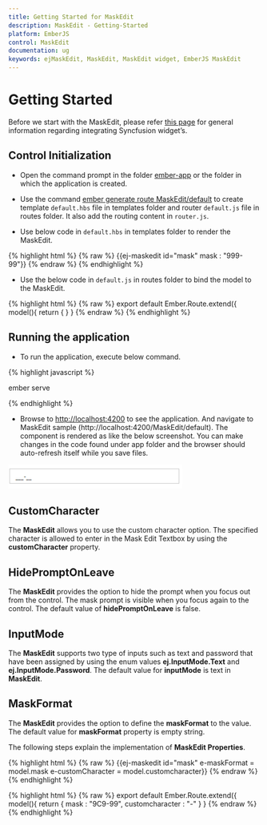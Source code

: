 ```yaml
---
title: Getting Started for MaskEdit
description: MaskEdit - Getting-Started
platform: EmberJS
control: MaskEdit
documentation: ug
keywords: ejMaskEdit, MaskEdit, MaskEdit widget, EmberJS MaskEdit
---
```

# Getting Started

Before we start with the MaskEdit, please refer [this page](https://help.syncfusion.com/emberjs/overview) for general information regarding integrating Syncfusion widget’s.

## Control Initialization

* Open the command prompt in the folder [ember-app](https://help.syncfusion.com/emberjs/getting-started#create-a-simple-ember-application) or the folder in which the application is created.

* Use the command [ember generate route MaskEdit/default](https://guides.emberjs.com/v2.11.0/routing/defining-your-routes/) to create template `default.hbs` file in templates folder and router `default.js` file in routes folder. It also add the routing content in `router.js`.

* Use below code in `default.hbs` in templates folder to render the MaskEdit.

{% highlight html %}
{% raw %}
            {{ej-maskedit id="mask" mask :  "999-99"}}
{% endraw %}
{% endhighlight %}

* Use the below code in `default.js` in routes folder to bind the model to the MaskEdit.

{% highlight html %}
{% raw %}
	export default Ember.Route.extend({
      model(){
         return {
        }
    }
{% endraw %}
{% endhighlight %}


## Running the application

* To run the application, execute below command.

{% highlight javascript %}
 
 ember serve

{% endhighlight %}

* Browse to [http://localhost:4200](http://localhost:4200) to see the application. And navigate to MaskEdit sample (http://localhost:4200/MaskEdit/default). The component is rendered as like the below screenshot. You can make changes in the code found under app folder and the browser should auto-refresh itself while you save files. 

![](Getting-Started_images/Getting-Started_img1.png)



## CustomCharacter

The **MaskEdit** allows you to use the custom character option. The specified character is allowed to enter in the Mask Edit Textbox by using the **customCharacter** property.

## HidePromptOnLeave

The **MaskEdit** provides the option to hide the prompt when you focus out from the control. The mask prompt is visible when you focus again to the control. The default value of **hidePromptOnLeave** is false.

## InputMode

The **MaskEdit** supports two type of inputs such as text and password that have been assigned by using the enum values **ej.InputMode.Text** and **ej.InputMode.Password**. The default value for **inputMode** is text in **MaskEdit**.

## MaskFormat

The **MaskEdit** provides the option to define the **maskFormat** to the value. The default value for **maskFormat** property is empty string.

The following steps explain the implementation of **MaskEdit Properties**.

{% highlight html %}
{% raw %}
            {{ej-maskedit id="mask" e-maskFormat = model.mask e-customCharacter = model.customcharacter}}
{% endraw %}
{% endhighlight %}

{% highlight html %}
{% raw %}
	export default Ember.Route.extend({
      model(){
         return {
             mask :  "9C9-99",
             customcharacter : "-"
        }
    }
{% endraw %}
{% endhighlight %}
